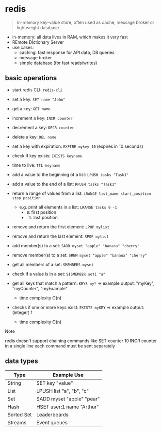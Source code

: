 
# redis

> in-memory key-value store, often used as cache, message broker or lightweight database

- in-memory: all data lives in RAM, which makes it very fast
- REmote DIctionary Server
- use cases:
  - caching: fast response for API data, DB queries
  - message broker
  - simple database (for fast reads/writes)

## basic operations

- start redis CLI: `redis-cli`

- set a key: `SET name "John"`
- get a key: `GET name`
- increment a key: `INCR counter`
- decrement a key: `DECR counter`
- delete a key: `DEL name`
- set a key with expiration: `EXPIRE mykey 10` (expires in 10 seconds)
- check if key exists: `EXISTS keyname`
- time to live: `TTL keyname`

- add a value to the beginning of a list: `LPUSH tasks "Task1"`
- add a value to the end of a list: `RPUSH tasks "Task1"`
- return a range of values from a list: `LRANGE list_name start_position stop_position`
  - e.g. print all elements in a list: `LRANGE tasks 0 -1`
    - `0`: first position
    - `-1`: last position
- remove and return the first element: `LPOP mylist`
- remove and return the last element: `RPOP mylist`

- add member(s) to a set: `SADD myset "apple" "banana" "cherry"`
- remove member(s) to a set: `SREM myset "apple" "banana" "cherry"`
- get all members of a set: `SMEMBERS myset`
- check if a value is in a set: `SISMEMBER set1 "a"`

- get all keys that match a pattern: `KEYS my*` => example output: "myKey", "myCounter", "myExample"
  - time complexity O(n)
- checks if one or more keys exist: `EXISTS myKEY` => example output: (integer) 1
  - time complexity O(n)


> [!NOTE]
> redis doesn't support chaining commands like SET counter 10 INCR counter in a single line
> each command must be sent separately

## data types

| Type       | Example Use                |
|------------|----------------------------|
| String     | SET key "value"            |
| List       | LPUSH list "a", "b", "c"   |
| Set        | SADD myset "apple" "pear"  |
| Hash       | HSET user:1 name "Arthur"  |
| Sorted Set | Leaderboards               |
| Streams    | Event queues               |

